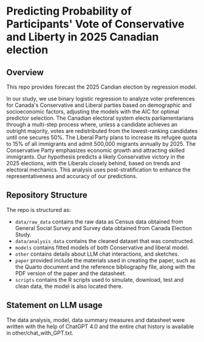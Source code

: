 # Predicting Probability of Participants' Vote of Conservative and Liberty in 2025 Canadian election
## Overview

This repo provides forecast the 2025 Candian election by regression model.

In our study, we use binary logistic regression to analyze voter preferences for Canada's Conservative and Liberal parties based on demographic and socioeconomic factors, adjusting the models with the AIC for optimal predictor selection. The Canadian electoral system elects parliamentarians through a multi-step process where, unless a candidate achieves an outright majority, votes are redistributed from the lowest-ranking candidates until one secures 50%. The Liberal Party plans to increase its refugee quota to 15% of all immigrants and admit 500,000 migrants annually by 2025. The Conservative Party emphasizes economic growth and attracting skilled immigrants. Our hypothesis predicts a likely Conservative victory in the 2025 elections, with the Liberals closely behind, based on trends and electoral mechanics. This analysis uses post-stratification to enhance the representativeness and accuracy of our predictions.

## Repository Structure

The repo is structured as:

-   `data/raw_data` contains the raw data as Census data obtained from General Social Survey and Survey data obtained from Canada Election Study.
-   `data/analysis_data` contains the cleaned dataset that was constructed.
-   `models` contains fitted models of both Conservative and liberal model. 
-   `other` contains details about LLM chat interactions, and sketches.
-   `paper` provided include the materials used in creating the paper, such as the Quarto document and the reference bibliography file, along with the PDF version of the paper and the datasheet. 
-   `scripts` contains the R scripts used to simulate, download, test and clean data, the model is also located there.


## Statement on LLM usage
The data analysis, model, data summary measures and datasheet were written with the help of ChatGPT 4.0 and the entire chat history is available in other/chat_with_GPT.txt.
